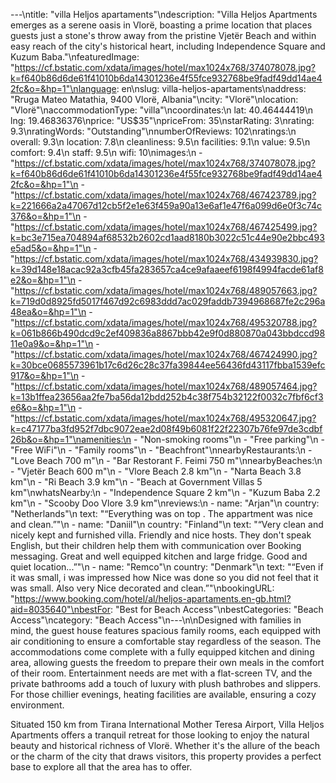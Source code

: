 ---\ntitle: "villa Heljos apartaments"\ndescription: "Villa Heljos Apartments emerges as a serene oasis in Vlorë, boasting a prime location that places guests just a stone's throw away from the pristine Vjetër Beach and within easy reach of the city's historical heart, including Independence Square and Kuzum Baba."\nfeaturedImage: "https://cf.bstatic.com/xdata/images/hotel/max1024x768/374078078.jpg?k=f640b86d6de61f41010b6da14301236e4f55fce932768be9fadf49dd14ae42fc&o=&hp=1"\nlanguage: en\nslug: villa-heljos-apartaments\naddress: "Rruga Mateo Matathia, 9400 Vlorë, Albania"\ncity: "Vlorë"\nlocation: "Vlorë"\naccommodationType: "villa"\ncoordinates:\n  lat: 40.46444419\n  lng: 19.46836376\nprice: "US$35"\npriceFrom: 35\nstarRating: 3\nrating: 9.3\nratingWords: "Outstanding"\nnumberOfReviews: 102\nratings:\n  overall: 9.3\n  location: 7.8\n  cleanliness: 9.5\n  facilities: 9.1\n  value: 9.5\n  comfort: 9.4\n  staff: 9.5\n  wifi: 10\nimages:\n  - "https://cf.bstatic.com/xdata/images/hotel/max1024x768/374078078.jpg?k=f640b86d6de61f41010b6da14301236e4f55fce932768be9fadf49dd14ae42fc&o=&hp=1"\n  - "https://cf.bstatic.com/xdata/images/hotel/max1024x768/467423789.jpg?k=221666a2a47067d12cb5f2e1e63f459a90a13e6af1e47f6a099d6e0f3c74c376&o=&hp=1"\n  - "https://cf.bstatic.com/xdata/images/hotel/max1024x768/467425499.jpg?k=bc3e715ea704894af68532b2602cd1aad8180b3022c51c44e90e2bbc493e5ad5&o=&hp=1"\n  - "https://cf.bstatic.com/xdata/images/hotel/max1024x768/434939830.jpg?k=39d148e18acac92a3cfb45fa283657ca4ce9afaaeef6198f4994facde61af8e2&o=&hp=1"\n  - "https://cf.bstatic.com/xdata/images/hotel/max1024x768/489057663.jpg?k=719d0d8925fd5017f467d92c6983ddd7ac029faddb7394968687fe2c296a48ea&o=&hp=1"\n  - "https://cf.bstatic.com/xdata/images/hotel/max1024x768/495320788.jpg?k=061b866b490dcd9c2ef409836a8867bbb42e9f0d880870a043bbdccd9811e0a9&o=&hp=1"\n  - "https://cf.bstatic.com/xdata/images/hotel/max1024x768/467424990.jpg?k=30bce0685573961b17c6d26c28c37fa39844ee56436fd43117fbba1539efc917&o=&hp=1"\n  - "https://cf.bstatic.com/xdata/images/hotel/max1024x768/489057464.jpg?k=13b1ffea23656aa2fe7ba56da12bdd252b4c38f754b32122f0032c7fbf6cf3e6&o=&hp=1"\n  - "https://cf.bstatic.com/xdata/images/hotel/max1024x768/495320647.jpg?k=c47177ba3fd952f7dbc9072eae2d08f49b6081f22f22307b76fe97de3cdbf26b&o=&hp=1"\namenities:\n  - "Non-smoking rooms"\n  - "Free parking"\n  - "Free WiFi"\n  - "Family rooms"\n  - "Beachfront"\nnearbyRestaurants:\n  - "Love Beach 700 m"\n  - "Bar Restorant F. Feimi 750 m"\nnearbyBeaches:\n  - "Vjetër Beach 600 m"\n  - "Vlore Beach 2.8 km"\n  - "Narta Beach 3.8 km"\n  - "Ri Beach 3.9 km"\n  - "Beach at Government Villas 5 km"\nwhatsNearby:\n  - "Independence Square 2 km"\n  - "Kuzum Baba 2.2 km"\n  - "Scooby Doo Vlore 3.9 km"\nreviews:\n  - name: "Arjan"\n    country: "Netherlands"\n    text: "“Everything was on top . The appartment was nice and clean.”"\n  - name: "Daniil"\n    country: "Finland"\n    text: "“Very clean and nicely kept and furnished villa. Friendly and nice hosts. They don't speak English, but their children help them with communication over Booking messaging. Great and well equipped kitchen and large fridge.
Good and quiet location...”"\n  - name: "Remco"\n    country: "Denmark"\n    text: "“Even if it was small, i was impressed how Nice was done so you did not feel that it was small. Also very Nice decorated and clean.”"\nbookingURL: "https://www.booking.com/hotel/al/heljos-apartaments.en-gb.html?aid=8035640"\nbestFor: "Best for Beach Access"\nbestCategories: "Beach Access"\ncategory: "Beach Access"\n---\n\nDesigned with families in mind, the guest house features spacious family rooms, each equipped with air conditioning to ensure a comfortable stay regardless of the season. The accommodations come complete with a fully equipped kitchen and dining area, allowing guests the freedom to prepare their own meals in the comfort of their room. Entertainment needs are met with a flat-screen TV, and the private bathrooms add a touch of luxury with plush bathrobes and slippers. For those chillier evenings, heating facilities are available, ensuring a cozy environment.

Situated 150 km from Tirana International Mother Teresa Airport, Villa Heljos Apartments offers a tranquil retreat for those looking to enjoy the natural beauty and historical richness of Vlorë. Whether it's the allure of the beach or the charm of the city that draws visitors, this property provides a perfect base to explore all that the area has to offer.